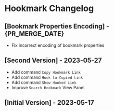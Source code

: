 # Hookmark Changelog

## [Bookmark Properties Encoding] - {PR_MERGE_DATE}

- Fix incorrect encoding of bookmark properties

## [Second Version] - 2023-05-27

- Add command `Copy Hookmark Link`
- Add command `Hook to Copied Link`
- Add command `Show Hooked Link`
- Improve `Search Hookmark` View Panel

## [Initial Version] - 2023-05-17
